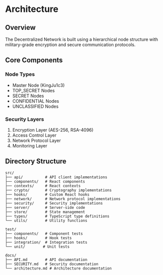# Architecture

## Overview

The Decentralized Network is built using a hierarchical node structure with military-grade encryption and secure communication protocols.

## Core Components

### Node Types
- Master Node (KingJu1c3)
- TOP_SECRET Nodes
- SECRET Nodes
- CONFIDENTIAL Nodes
- UNCLASSIFIED Nodes

### Security Layers
1. Encryption Layer (AES-256, RSA-4096)
2. Access Control Layer
3. Network Protocol Layer
4. Monitoring Layer

## Directory Structure

```
src/
├── api/          # API client implementations
├── components/   # React components
├── contexts/     # React contexts
├── crypto/       # Cryptography implementations
├── hooks/        # Custom React hooks
├── network/      # Network protocol implementations
├── security/     # Security implementations
├── server/       # Server-side code
├── store/        # State management
├── types/        # TypeScript type definitions
└── utils/        # Utility functions

test/
├── components/   # Component tests
├── hooks/        # Hook tests
├── integration/  # Integration tests
└── unit/        # Unit tests

docs/
├── API.md        # API documentation
├── SECURITY.md   # Security documentation
└── architecture.md # Architecture documentation
```